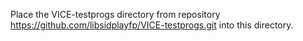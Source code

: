 Place the VICE-testprogs directory from repository https://github.com/libsidplayfp/VICE-testprogs.git into this directory.